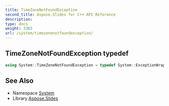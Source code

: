 ```yaml
---
title: TimeZoneNotFoundException
second_title: Aspose.Slides for C++ API Reference
description: 
type: docs
weight: 3303
url: /system/timezonenotfoundexception/
---
```

## TimeZoneNotFoundException typedef




```cpp
using System::TimeZoneNotFoundException = typedef System::ExceptionWrapper<Details_TimeZoneNotFoundException >
```

## See Also

* Namespace [System](../)
* Library [Aspose.Slides](../../)
